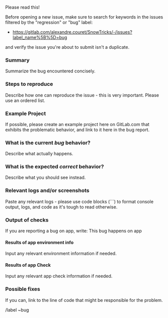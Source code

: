 Please read this!

Before opening a new issue, make sure to search for keywords in the issues
filtered by the "regression" or "bug" label:

- https://gitlab.com/alexandre.couret/SnowTricks/-/issues?label_name%5B%5D=bug

and verify the issue you're about to submit isn't a duplicate.

### Summary

Summarize the bug encountered concisely.

### Steps to reproduce

Describe how one can reproduce the issue - this is very important. Please use an ordered list.

### Example Project

If possible, please create an example project here on GitLab.com that exhibits the problematic 
behavior, and link to it here in the bug report.

### What is the current *bug* behavior?

 Describe what actually happens.

### What is the expected *correct* behavior?

Describe what you should see instead.

### Relevant logs and/or screenshots

Paste any relevant logs - please use code blocks (```) to format console output, logs, and code
 as it's tough to read otherwise.

### Output of checks

If you are reporting a bug on app, write: This bug happens on app

#### Results of app environment info

Input any relevant environment information if needed.

#### Results of app Check

Input any relevant app check information if needed.

### Possible fixes

If you can, link to the line of code that might be responsible for the problem.

/label ~bug
